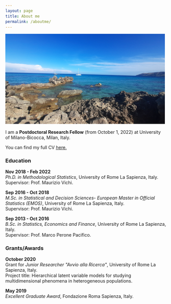 ```yaml
---
layout: page
title: About me
permalink: /aboutme/
---
```


 <img src="Puglia.jpg" style="width:500px;">
 
I am a **Postdoctoral Research Fellow** (from October 1, 2022) at University of Milano-Bicocca, Milan, Italy.

You can find my full CV <a href="https://giorgiazaccaria.github.io/Zaccaria_CV.pdf" target="_blank"><ins>here</ins>.</a>

### Education 
**Nov 2018 - Feb 2022** \
_Ph.D. in Methodological Statistics_, University of Rome La Sapienza, Italy. \
Supervisor: Prof. Maurizio Vichi.

**Sep 2016 - Oct 2018** \
_M.Sc. in Statistical and Decision Sciences- European Master in Official Statistics (EMOS)_, University of Rome La Sapienza, Italy. \
Supervisor: Prof. Maurizio Vichi.

**Sep 2013 - Oct 2016** \
_B.Sc. in Statistics, Economics and Finance_, University of Rome La Sapienza, Italy. \
Supervisor: Prof. Marco Perone Pacifico.

### Grants/Awards
**October 2020** \
Grant for _Junior Researcher "Avvio alla Ricerca"_, University of Rome La Sapienza, Italy.  \
Project title: Hierarchical latent variable models for studying multidimensional phenomena in heterogeneous populations.

**May 2019** \
_Excellent Graduate Award_, Fondazione Roma Sapienza, Italy.

